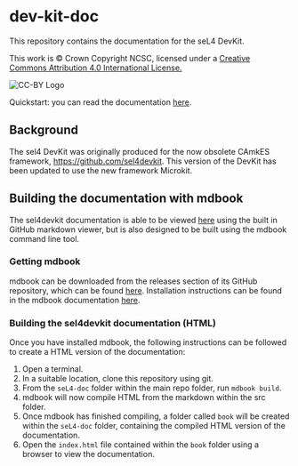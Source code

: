 # dev-kit-doc
This repository contains the documentation for the seL4 DevKit.

This work is © Crown Copyright NCSC, licensed under a [Creative Commons Attribution 4.0 International License.](http://creativecommons.org/licenses/by/4.0/)

![CC-BY Logo](https://i.creativecommons.org/l/by/4.0/88x31.png "CC-BY Logo")

Quickstart: you can read the documentation [here](seL4-doc/src/SUMMARY.md).

## Background
The sel4 DevKit was originally produced for the now obsolete CAmkES framework, https://github.com/sel4devkit. This version of the DevKit has been updated to use the new framework Microkit.

## Building the documentation with mdbook
The sel4devkit documentation is able to be viewed [here](seL4-doc/src/SUMMARY.md) using the built in GitHub markdown viewer, but is also designed to be built using the mdbook command line tool.

### Getting mdbook
mdbook can be downloaded from the releases section of its GitHub repository, which can be found [here](https://github.com/rust-lang/mdBook/releases). Installation instructions can be found in the mdbook documentation [here](https://rust-lang.github.io/mdBook/).

### Building the sel4devkit documentation (HTML)
Once you have installed mdbook, the following instructions can be followed to create a HTML version of the documentation:

1. Open a terminal.
2. In a suitable location, clone this repository using git.
3. From the `seL4-doc` folder within the main repo folder, run `mdbook build`.
4. mdbook will now compile HTML from the markdown within the src folder.
5. Once mdbook has finished compiling, a folder called `book` will be created within the `seL4-doc` folder, containing the compiled HTML version of the documentation.
6. Open the `index.html` file contained within the `book` folder using a browser to view the documentation.
